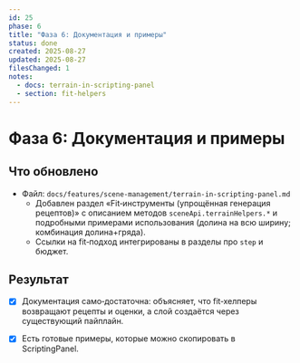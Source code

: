 ```yaml
---
id: 25
phase: 6
title: "Фаза 6: Документация и примеры"
status: done
created: 2025-08-27
updated: 2025-08-27
filesChanged: 1
notes:
  - docs: terrain-in-scripting-panel
  - section: fit-helpers
---
```


# Фаза 6: Документация и примеры

## Что обновлено
- Файл: `docs/features/scene-management/terrain-in-scripting-panel.md`
  - Добавлен раздел «Fit‑инструменты (упрощённая генерация рецептов)» с описанием методов `sceneApi.terrainHelpers.*` и подробными примерами использования (долина на всю ширину; комбинация долина+гряда).
  - Ссылки на fit‑подход интегрированы в разделы про `step` и бюджет.

## Результат
- [x] Документация само‑достаточна: объясняет, что fit‑хелперы возвращают рецепты и оценки, а слой создаётся через существующий пайплайн.
- [x] Есть готовые примеры, которые можно скопировать в ScriptingPanel.

